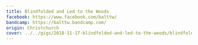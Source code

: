 ```yaml
---
title: Blindfolded and Led to the Woods
facebook: https://www.facebook.com/balttw/
bandcamp: https://balttw.bandcamp.com/
origin: Christchurch
cover: ../../gigs/2018-11-17-blindfolded-and-led-to-the-woods/blindfolded_and_led_to_the_woods/P1010691_DxO.jpg
---
```

